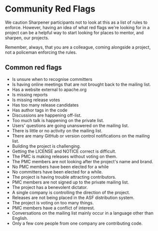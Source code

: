 # Community Red Flags

We caution Sharpener participants not to look at this as a list of rules
to enforce. However, having an idea of what red flags we're looking for
in a project can be a helpful way to start looking for places to mentor,
and sharpen, our projects.

Remember, always, that you are a colleague, coming alongside a project,
not a policeman enforcing the rules.

## Common red flags

* Is unsure when to recognise committers
* Is having online meetings that are not brought back to the mailing list.
* Has a website external to apache.org
* Is missing reports
* Is missing release votes
* Has too many release candidates
* Has author tags in the code
* Discussions are happening off-list.
* Too much talk is happening on the private list.
* Users' questions are going unanswered on the mailing list.
* There is little or no activity on the mailing list.
* There are many GitHub or version control notifications on the mailing list.
* Building the project is challenging.
* Getting the LICENSE and NOTICE correct is difficult.
* The PMC is making releases without voting on them.
* The PMC members are not looking after the project's name and brand.
* No PMC members have been elected for a while
* No committers have been elected for a while.
* The project is having trouble attracting contributors.
* PMC members are not signed up to the private mailing list.
* The project has a benevolent dictator.
* A single company is controlling the direction of the project.
* Releases are not being placed in the ASF distribution system.
* The project is voting on too many things.
* PMC members have a conflict of interest.
* Conversations on the mailing list mainly occur in a language other than English.
* Only a few core people from one company are contributing code.

